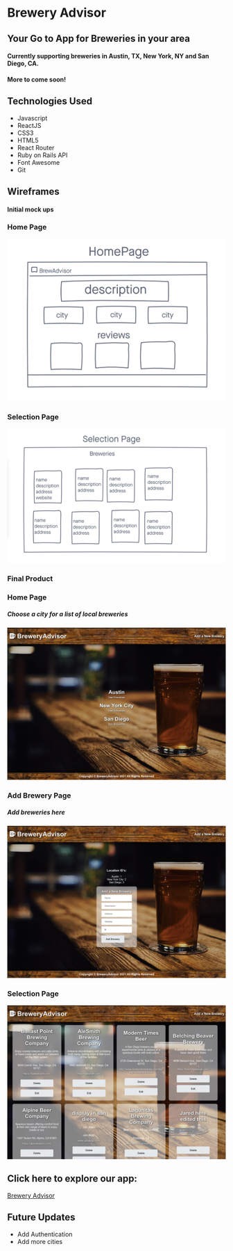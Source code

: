 # Brewery Advisor

## Your Go to App for Breweries in your area

#### Currently supporting breweries in Austin, TX, New York, NY and San Diego, CA.

#### More to come soon!

## Technologies Used

- Javascript
- ReactJS
- CSS3
- HTML5
- React Router
- Ruby on Rails API
- Font Awesome
- Git

## Wireframes

#### Initial mock ups

### Home Page

![](src/images/hp_wireframe.png)

### Selection Page

![](src/images/sp_wireframe.png)

### Final Product

### Home Page

##### Choose a city for a list of local breweries

![](src/images/home.png)

### Add Brewery Page

##### Add breweries here

![](src/images/add.png)

### Selection Page

![](src/images/city.png)

## Click here to explore our app:

<a href="https://brewery-advisor-app.herokuapp.com/" target="_blank">Brewery Advisor</a>

## Future Updates

- Add Authentication
- Add more cities
